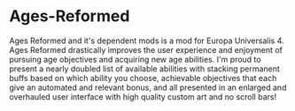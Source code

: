 # Ages-Reformed
Ages Reformed and it's dependent mods is a mod for Europa Universalis 4. Ages Reformed drastically improves the user experience and enjoyment of pursuing age objectives and acquiring new age abilities. I'm proud to present a nearly doubled list of available abilities with stacking permanent buffs based on which ability you choose, achievable objectives that each give an automated and relevant bonus, and all presented in an enlarged and overhauled user interface with high quality custom art and no scroll bars!
